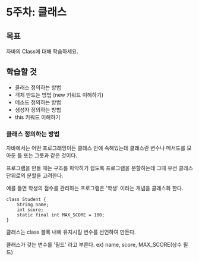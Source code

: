 # 5주차: 클래스

## 목표

자바의 Class에 대해 학습하세요.

## 학습할 것
- 클래스 정의하는 방법
- 객체 만드는 방법 (new 키워드 이해하기)
- 메소드 정의하는 방법
- 생성자 정의하는 방법
- this 키워드 이해하기

### 클래스 정의하는 방법

자바에서는 어떤 프로그래밍이든 클래스 안에 속해있는데 클래스란 변수나 메서드를 모아둔 틀 또는 그릇과 같은 것이다.

프로그램을 만들 때는 구조를 파악하기 쉽도록 프로그램을 분할하는데 그때 우선 클래스 단위로의 분할을 고려한다.

예를 들면 학생의 점수를 관리하는 프로그램은 '학생' 이라는 개념을 클래스화 한다.

```
class Student {
    String name;
    int score;
    static final int MAX_SCORE = 100;
}
```

클래스는 class 블록 내에 유지시킬 변수를 선언하여 만든다.

클래스가 갖는 변수를 '필드' 라고 부른다. ex) name, score, MAX_SCORE(상수 필드)